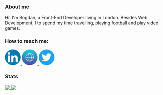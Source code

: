 ### About me

Hi! I'm Bogdan, a Front-End Developer living in London. Besides Web Development, I to spend my time travelling, playing football and play video games.

### How to reach me:

<a href="https://www.linkedin.com/in/mateibogdan/" >
 <img src="logos/linkedin.png" width="auto" height="50px" />
</a>

<a href="https://www.bogdanadrianmatei.com/" >
 <img src="logos/user.png" width="auto" height="50px" />
</a>
	
<a href="https://twitter.com/bgdmatei" >
 <img src="logos/twitter.png" width="auto" height="50px" />
</a>

### Stats 

<a href="https://github.com/bgdmatei?tab=repositories">
  <img src="https://github-readme-stats.vercel.app/api?username=bgdmatei&count_private=true&show_icons=true&theme=dark&include_all_commit=true" width="48%" align="center" />
</a> 

<a href="https://github.com/bgdmatei?tab=repositories">
  <img src="https://github-readme-stats.vercel.app/api/top-langs/?username=anuraghazra&layout=compact&theme=dark" align="center" width="40%" />
</a>

